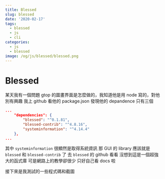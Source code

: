 ```yaml
---
title: Blessed
slug: blessed
date: '2020-02-17'
tags:
  - blessed
  - js
  - cli
categories:
  - js
  - blessed
image: /og/js/blessed/blessed.png
---
```


# Blessed

某天我有一個問題
gtop 的圖畫界面是怎麼做的，我知道他是用 node 寫的，對他別有興趣
我上 github 看他的 package.json
發現他的 depandence 只有三個

```json
...
	"dependencies": {
		"blessed": "^0.1.81",
		"blessed-contrib": "^4.8.16",
		"systeminformation": "^4.14.4"
	},
...
```

其中 `systeminformation` 很顯然是取得系統資訊
那 GUI 的 library 應該就是 `blessed` 和 `blessed-contrib` 了
去 `blessed` 的 github 看看
沒想到這是一個超強大的函式庫
可是網路上的教學卻很少
只好自己看 docs 啦

接下來是我測試的一些程式碼和截圖
